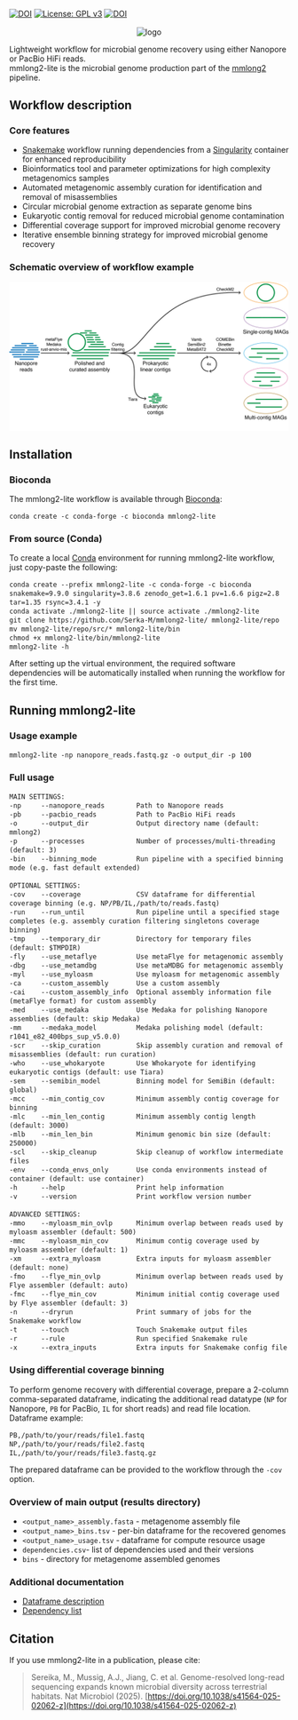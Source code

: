 [![DOI](https://anaconda.org/bioconda/mmlong2-lite/badges/version.svg)](https://anaconda.org/bioconda/mmlong2-lite)
[![License: GPL v3](https://img.shields.io/badge/License-GPL%20v3-blue.svg)](https://github.com/Serka-M/mmlong2-lite/blob/main/LICENSE)
[![DOI](https://img.shields.io/badge/DOI-10.1038/s41564--025--02062--z-blue)](https://doi.org/10.1038/s41564-025-02062-z)

<p align="center">
<img align="center" width="250" height="250" src="msc/mmlong2-lite-logo.png" alt="logo" style="zoom:100%;" />
</p>

Lightweight workflow for microbial genome recovery using either Nanopore or PacBio HiFi reads. <br/>
mmlong2-lite is the microbial genome production part of the [mmlong2](https://github.com/Serka-M/mmlong2) pipeline.
<br/>

## Workflow description
### Core features
* [Snakemake](https://snakemake.readthedocs.io) workflow running dependencies from a [Singularity](https://docs.sylabs.io/guides/latest/user-guide/) container for enhanced reproducibility
* Bioinformatics tool and parameter optimizations for high complexity metagenomics samples
* Automated metagenomic assembly curation for identification and removal of misassemblies
* Circular microbial genome extraction as separate genome bins
* Eukaryotic contig removal for reduced microbial genome contamination
* Differential coverage support for improved microbial genome recovery
* Iterative ensemble binning strategy for improved microbial genome recovery

### Schematic overview of workflow example
<img align="center" src="msc/mmlong2-lite-wf.png" alt="mmlong2-lite-wf" style="zoom:100%;" />
<br/>

## Installation
### Bioconda
The mmlong2-lite workflow is available through [Bioconda](https://bioconda.github.io/):
```
conda create -c conda-forge -c bioconda mmlong2-lite
```

### From source (Conda) 
To create a local [Conda](https://docs.conda.io/projects/conda/en/latest/user-guide/install/linux.html) environment for running mmlong2-lite workflow, just copy-paste the following:
```
conda create --prefix mmlong2-lite -c conda-forge -c bioconda snakemake=9.9.0 singularity=3.8.6 zenodo_get=1.6.1 pv=1.6.6 pigz=2.8 tar=1.35 rsync=3.4.1 -y
conda activate ./mmlong2-lite || source activate ./mmlong2-lite 
git clone https://github.com/Serka-M/mmlong2-lite/ mmlong2-lite/repo
mv mmlong2-lite/repo/src/* mmlong2-lite/bin
chmod +x mmlong2-lite/bin/mmlong2-lite
mmlong2-lite -h 
```
After setting up the virtual environment, the required software dependencies will be automatically installed when running the workflow for the first time.
<br/>

## Running mmlong2-lite
### Usage example
```
mmlong2-lite -np nanopore_reads.fastq.gz -o output_dir -p 100
```

### Full usage
```
MAIN SETTINGS:
-np     --nanopore_reads        Path to Nanopore reads 
-pb     --pacbio_reads          Path to PacBio HiFi reads
-o      --output_dir            Output directory name (default: mmlong2)
-p      --processes             Number of processes/multi-threading (default: 3)
-bin    --binning_mode          Run pipeline with a specified binning mode (e.g. fast default extended)
 
OPTIONAL SETTINGS:
-cov    --coverage              CSV dataframe for differential coverage binning (e.g. NP/PB/IL,/path/to/reads.fastq)
-run    --run_until             Run pipeline until a specified stage completes (e.g. assembly curation filtering singletons coverage binning)
-tmp    --temporary_dir         Directory for temporary files (default: $TMPDIR)
-fly    --use_metaflye          Use metaFlye for metagenomic assembly
-dbg    --use_metamdbg          Use metaMDBG for metagenomic assembly
-myl    --use_myloasm          	Use myloasm for metagenomic assembly
-ca     --custom_assembly       Use a custom assembly
-cai    --custom_assembly_info  Optional assembly information file (metaFlye format) for custom assembly
-med    --use_medaka            Use Medaka for polishing Nanopore assemblies (default: skip Medaka)
-mm     --medaka_model          Medaka polishing model (default: r1041_e82_400bps_sup_v5.0.0)
-scr    --skip_curation         Skip assembly curation and removal of misassemblies (default: run curation)
-who    --use_whokaryote        Use Whokaryote for identifying eukaryotic contigs (default: use Tiara)
-sem    --semibin_model         Binning model for SemiBin (default: global)
-mcc    --min_contig_cov        Minimum assembly contig coverage for binning
-mlc    --min_len_contig        Minimum assembly contig length (default: 3000)
-mlb    --min_len_bin           Minimum genomic bin size (default: 250000)
-scl	--skip_cleanup			Skip cleanup of workflow intermediate files
-env    --conda_envs_only       Use conda environments instead of container (default: use container)
-h      --help                  Print help information
-v      --version               Print workflow version number

ADVANCED SETTINGS:
-mmo    --myloasm_min_ovlp      Minimum overlap between reads used by myloasm assembler (default: 500)
-mmc    --myloasm_min_cov       Minimum contig coverage used by myloasm assembler (default: 1)
-xm		--extra_myloasm			Extra inputs for myloasm assembler (default: none)
-fmo    --flye_min_ovlp         Minimum overlap between reads used by Flye assembler (default: auto)
-fmc    --flye_min_cov          Minimum initial contig coverage used by Flye assembler (default: 3)
-n      --dryrun                Print summary of jobs for the Snakemake workflow
-t      --touch                 Touch Snakemake output files
-r      --rule                  Run specified Snakemake rule
-x      --extra_inputs          Extra inputs for Snakemake config file
```

### Using differential coverage binning
To perform genome recovery with differential coverage, prepare a 2-column comma-separated dataframe, indicating the additional read datatype (`NP` for Nanopore, `PB` for PacBio, `IL` for short reads) and read file location.<br/>
Dataframe example:
```
PB,/path/to/your/reads/file1.fastq
NP,/path/to/your/reads/file2.fastq
IL,/path/to/your/reads/file3.fastq.gz
```
The prepared dataframe can be provided to the workflow through the `-cov` option.

### Overview of main output (results directory)
* `<output_name>_assembly.fasta` - metagenome assembly file
* `<output_name>_bins.tsv` - per-bin dataframe for the recovered genomes
* `<output_name>_usage.tsv` - dataframe for compute resource usage
* `dependencies.csv`- list of dependencies used and their versions
* `bins` - directory for metagenome assembled genomes

### Additional documentation
* [Dataframe description](msc/mmlong2-lite-dfs.md)
* [Dependency list](msc/mmlong2-lite-dep.md)

## Citation
If you use mmlong2-lite in a publication, please cite:
> Sereika, M., Mussig, A.J., Jiang, C. et al. Genome-resolved long-read sequencing expands known microbial diversity across terrestrial habitats. Nat Microbiol (2025). [https://doi.org/10.1038/s41564-025-02062-z](https://doi.org/10.1038/s41564-025-02062-z)

[//]: # (Written by Mantas Sereika)
